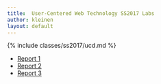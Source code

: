 ```yaml
---
title:  User-Centered Web Technology SS2017 Labs
author: kleinen
layout: default
---
```

{% include classes/ss2017/ucd.md %}

* [Report 1](report-1/)
* [Report 2](report-2/)
* [Report 3](report-3/)
